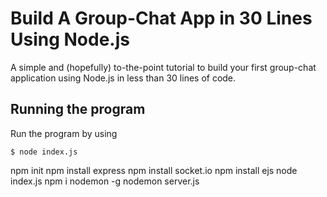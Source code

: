 # Build A Group-Chat App in 30 Lines Using Node.js

A simple and (hopefully) to-the-point tutorial to build your first group-chat application using Node.js in less than 30 lines of code.

## Running the program

Run the program by using

```shell
$ node index.js
```

npm init
npm install express
npm install socket.io
npm install ejs
node index.js
npm i nodemon -g
nodemon server.js

